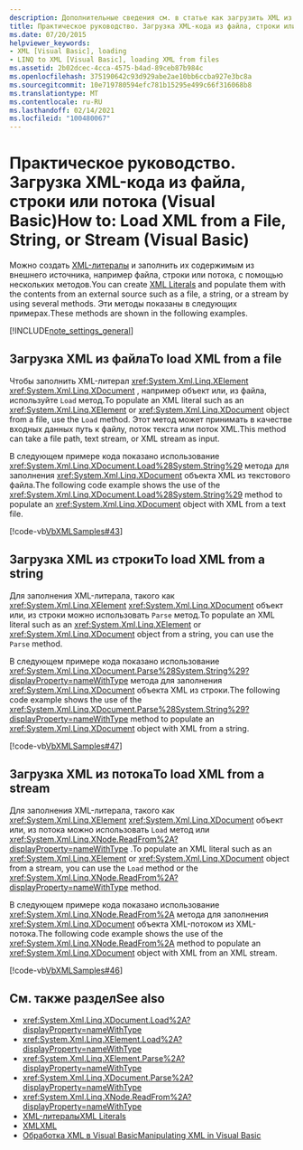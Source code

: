 ```yaml
---
description: Дополнительные сведения см. в статье как загрузить XML из файла, строки или потока (Visual Basic)
title: Практическое руководство. Загрузка XML-кода из файла, строки или потока
ms.date: 07/20/2015
helpviewer_keywords:
- XML [Visual Basic], loading
- LINQ to XML [Visual Basic], loading XML from files
ms.assetid: 2b02dcec-4cca-4575-b4ad-89ceb87b984c
ms.openlocfilehash: 375190642c93d929abe2ae10bb6ccba927e3bc8a
ms.sourcegitcommit: 10e719780594efc781b15295e499c66f316068b8
ms.translationtype: MT
ms.contentlocale: ru-RU
ms.lasthandoff: 02/14/2021
ms.locfileid: "100480067"
---
```

# <a name="how-to-load-xml-from-a-file-string-or-stream-visual-basic"></a><span data-ttu-id="9144e-103">Практическое руководство. Загрузка XML-кода из файла, строки или потока (Visual Basic)</span><span class="sxs-lookup"><span data-stu-id="9144e-103">How to: Load XML from a File, String, or Stream (Visual Basic)</span></span>

<span data-ttu-id="9144e-104">Можно создать [XML-литералы](../../../language-reference/xml-literals/index.md) и заполнить их содержимым из внешнего источника, например файла, строки или потока, с помощью нескольких методов.</span><span class="sxs-lookup"><span data-stu-id="9144e-104">You can create [XML Literals](../../../language-reference/xml-literals/index.md) and populate them with the contents from an external source such as a file, a string, or a stream by using several methods.</span></span> <span data-ttu-id="9144e-105">Эти методы показаны в следующих примерах.</span><span class="sxs-lookup"><span data-stu-id="9144e-105">These methods are shown in the following examples.</span></span>

[!INCLUDE[note_settings_general](~/includes/note-settings-general-md.md)]

## <a name="to-load-xml-from-a-file"></a><span data-ttu-id="9144e-106">Загрузка XML из файла</span><span class="sxs-lookup"><span data-stu-id="9144e-106">To load XML from a file</span></span>

<span data-ttu-id="9144e-107">Чтобы заполнить XML-литерал <xref:System.Xml.Linq.XElement> <xref:System.Xml.Linq.XDocument> , например объект или, из файла, используйте `Load` метод.</span><span class="sxs-lookup"><span data-stu-id="9144e-107">To populate an XML literal such as an <xref:System.Xml.Linq.XElement> or <xref:System.Xml.Linq.XDocument> object from a file, use the `Load` method.</span></span> <span data-ttu-id="9144e-108">Этот метод может принимать в качестве входных данных путь к файлу, поток текста или поток XML.</span><span class="sxs-lookup"><span data-stu-id="9144e-108">This method can take a file path, text stream, or XML stream as input.</span></span>

<span data-ttu-id="9144e-109">В следующем примере кода показано использование <xref:System.Xml.Linq.XDocument.Load%28System.String%29> метода для заполнения <xref:System.Xml.Linq.XDocument> объекта XML из текстового файла.</span><span class="sxs-lookup"><span data-stu-id="9144e-109">The following code example shows the use of the <xref:System.Xml.Linq.XDocument.Load%28System.String%29> method to populate an <xref:System.Xml.Linq.XDocument> object with XML from a text file.</span></span>

[!code-vb[VbXMLSamples#43](~/samples/snippets/visualbasic/VS_Snippets_VBCSharp/VbXMLSamples/VB/XMLSamples15.vb#43)]

## <a name="to-load-xml-from-a-string"></a><span data-ttu-id="9144e-110">Загрузка XML из строки</span><span class="sxs-lookup"><span data-stu-id="9144e-110">To load XML from a string</span></span>

<span data-ttu-id="9144e-111">Для заполнения XML-литерала, такого как <xref:System.Xml.Linq.XElement> <xref:System.Xml.Linq.XDocument> объект или, из строки можно использовать `Parse` метод.</span><span class="sxs-lookup"><span data-stu-id="9144e-111">To populate an XML literal such as an <xref:System.Xml.Linq.XElement> or <xref:System.Xml.Linq.XDocument> object from a string, you can use the `Parse` method.</span></span>

<span data-ttu-id="9144e-112">В следующем примере кода показано использование <xref:System.Xml.Linq.XDocument.Parse%28System.String%29?displayProperty=nameWithType> метода для заполнения <xref:System.Xml.Linq.XDocument> объекта XML из строки.</span><span class="sxs-lookup"><span data-stu-id="9144e-112">The following code example shows the use of the <xref:System.Xml.Linq.XDocument.Parse%28System.String%29?displayProperty=nameWithType> method to populate an <xref:System.Xml.Linq.XDocument> object with XML from a string.</span></span>

[!code-vb[VbXMLSamples#47](~/samples/snippets/visualbasic/VS_Snippets_VBCSharp/VbXMLSamples/VB/XMLSamples15.vb#47)]

## <a name="to-load-xml-from-a-stream"></a><span data-ttu-id="9144e-113">Загрузка XML из потока</span><span class="sxs-lookup"><span data-stu-id="9144e-113">To load XML from a stream</span></span>

<span data-ttu-id="9144e-114">Для заполнения XML-литерала, такого как <xref:System.Xml.Linq.XElement> <xref:System.Xml.Linq.XDocument> объект или, из потока можно использовать `Load` метод или <xref:System.Xml.Linq.XNode.ReadFrom%2A?displayProperty=nameWithType> .</span><span class="sxs-lookup"><span data-stu-id="9144e-114">To populate an XML literal such as an <xref:System.Xml.Linq.XElement> or <xref:System.Xml.Linq.XDocument> object from a stream, you can use the `Load` method or the <xref:System.Xml.Linq.XNode.ReadFrom%2A?displayProperty=nameWithType> method.</span></span>

<span data-ttu-id="9144e-115">В следующем примере кода показано использование <xref:System.Xml.Linq.XNode.ReadFrom%2A> метода для заполнения <xref:System.Xml.Linq.XDocument> объекта XML-потоком из XML-потока.</span><span class="sxs-lookup"><span data-stu-id="9144e-115">The following code example shows the use of the <xref:System.Xml.Linq.XNode.ReadFrom%2A> method to populate an <xref:System.Xml.Linq.XDocument> object with XML from an XML stream.</span></span>

[!code-vb[VbXMLSamples#46](~/samples/snippets/visualbasic/VS_Snippets_VBCSharp/VbXMLSamples/VB/XMLSamples15.vb#46)]

## <a name="see-also"></a><span data-ttu-id="9144e-116">См. также раздел</span><span class="sxs-lookup"><span data-stu-id="9144e-116">See also</span></span>

- <xref:System.Xml.Linq.XDocument.Load%2A?displayProperty=nameWithType>
- <xref:System.Xml.Linq.XElement.Load%2A?displayProperty=nameWithType>
- <xref:System.Xml.Linq.XElement.Parse%2A?displayProperty=nameWithType>
- <xref:System.Xml.Linq.XDocument.Parse%2A?displayProperty=nameWithType>
- <xref:System.Xml.Linq.XNode.ReadFrom%2A?displayProperty=nameWithType>
- [<span data-ttu-id="9144e-117">XML-литералы</span><span class="sxs-lookup"><span data-stu-id="9144e-117">XML Literals</span></span>](../../../language-reference/xml-literals/index.md)
- [<span data-ttu-id="9144e-118">XML</span><span class="sxs-lookup"><span data-stu-id="9144e-118">XML</span></span>](index.md)
- [<span data-ttu-id="9144e-119">Обработка XML в Visual Basic</span><span class="sxs-lookup"><span data-stu-id="9144e-119">Manipulating XML in Visual Basic</span></span>](manipulating-xml.md)
